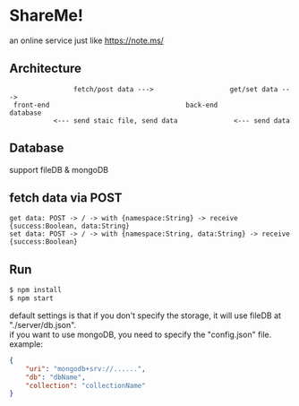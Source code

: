 # ShareMe!

an online service just like <https://note.ms/>

## Architecture

```
                fetch/post data --->                   get/set data --->
 front-end                                  back-end                      database
           <--- send staic file, send data              <--- send data
```

## Database

support fileDB & mongoDB

## fetch data via POST

```
get data: POST -> / -> with {namespace:String} -> receive {success:Boolean, data:String}
set data: POST -> / -> with {namespace:String, data:String} -> receive {success:Boolean}
```

## Run

```sh
$ npm install
$ npm start
```

default settings is that if you don't specify the storage, it will use fileDB at "./server/db.json".  
if you want to use mongoDB, you need to specify the "config.json" file.  
example:  

```json
{
    "uri": "mongodb+srv://......",
    "db": "dbName",
    "collection": "collectionName"
}
```
